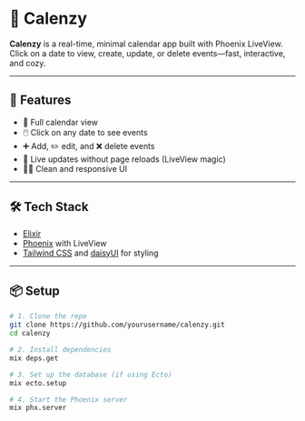 # 🌿 Calenzy

**Calenzy** is a real-time, minimal calendar app built with Phoenix LiveView.  
Click on a date to view, create, update, or delete events—fast, interactive, and cozy.

---

## 🚀 Features

- 📅 Full calendar view
- 🖱️ Click on any date to see events
- ➕ Add, ✏️ edit, and ❌ delete events
- 🔄 Live updates without page reloads (LiveView magic)
- 🧘‍♂️ Clean and responsive UI

---

## 🛠 Tech Stack

- [Elixir](https://elixir-lang.org/)
- [Phoenix](https://phoenixframework.org/) with LiveView
- [Tailwind CSS](https://tailwindcss.com/) and [daisyUI](https://daisyui.com) for styling

---

## 📦 Setup

```bash
# 1. Clone the repo
git clone https://github.com/yourusername/calenzy.git
cd calenzy

# 2. Install dependencies
mix deps.get

# 3. Set up the database (if using Ecto)
mix ecto.setup

# 4. Start the Phoenix server
mix phx.server
